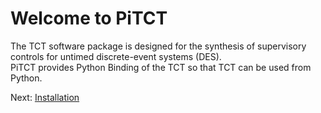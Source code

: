# Welcome to PiTCT
The TCT software package is designed for the synthesis of supervisory controls for untimed discrete-event systems (DES).   
PiTCT provides Python Binding of the TCT so that TCT can be used from Python.


Next: [Installation](./getting_started/installation.md)